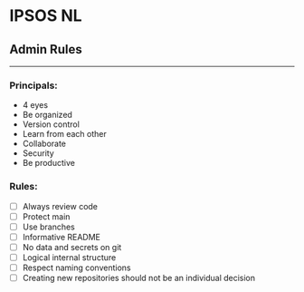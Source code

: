 # IPSOS NL
## Admin Rules
___
### Principals:
- 4 eyes
- Be organized
- Version control
- Learn from each other
- Collaborate
- Security
- Be productive

### Rules:
- [ ] Always review code
- [ ] Protect main
- [ ] Use branches
- [ ] Informative README
- [ ] No data and secrets on git
- [ ] Logical internal structure
- [ ] Respect naming conventions
- [ ] Creating new repositories should not be an individual decision
